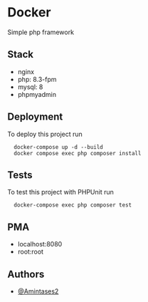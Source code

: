 # Docker
Simple php framework

## Stack
- nginx
- php: 8.3-fpm
- mysql: 8
- phpmyadmin

## Deployment
To deploy this project run

```
  docker-compose up -d --build
  docker compose exec php composer install
```

## Tests
To test this project with PHPUnit run

```
  docker-compose exec php composer test
```

## PMA
- localhost:8080
- root:root

## Authors

- [@Amintases2](https://www.github.com/Amintases2)
